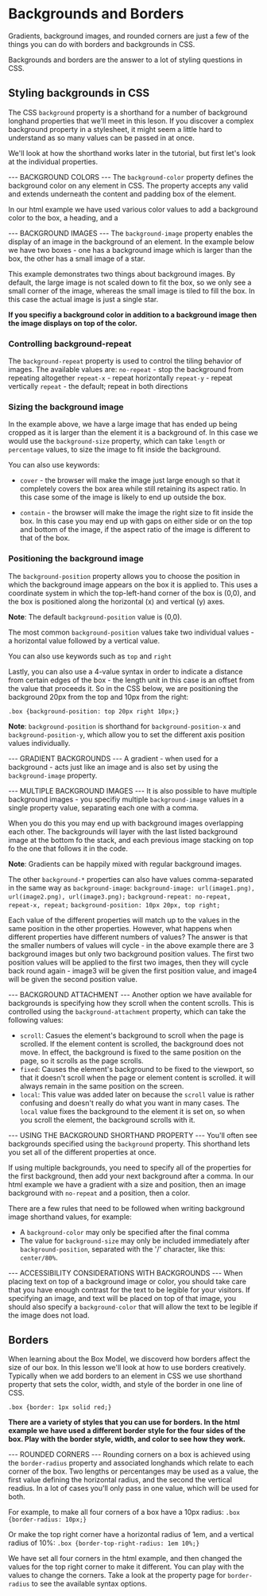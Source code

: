 # Backgrounds and Borders #
Gradients, background images, and rounded corners are just a few of the things you can do with borders and backgrounds in CSS. 

Backgrounds and borders are the answer to a lot of styling questions in CSS.

## Styling backgrounds in CSS ##
The CSS `background` property is a shorthand for a number of background longhand properties that we'll meet in this leson. If you discover a complex background property in a stylesheet, it might seem a little hard to understand as so many values can be passed in at once. 

We'll look at how the shorthand works later in the tutorial, but first let's look at the individual properties.

--- BACKGROUND COLORS ---
The `background-color` property defines the background color on any element in CSS. The property accepts any valid <color> and extends underneath the content and padding box of the element.

In our html example we have used various color values to add a background color to the box, a heading, and a <span>

--- BACKGROUND IMAGES ---
The `background-image` property enables the display of an image in the background of an element. In the example below we have two boxes - one has a background image which is larger than the box, the other has a small image of a star.

This example demonstrates two things about background images. By default, the large image is not scaled down to fit the box, so we only see a small corner of the image, whereas the small image is tiled to fill the box. In this case the actual image is just a single star.

**If you specifiy a background color in addition to a background image then the image displays on top of the color.**

### Controlling background-repeat ###
The `background-repeat` property is used to control the tiling behavior of images. The available values are: 
  `no-repeat` - stop the background from repeating altogether
  `repeat-x` - repeat horizontally
  `repeat-y` - repeat vertically
  `repeat` - the default; repeat in both directions

### Sizing the background image ###
In the example above, we have a large image that has ended up being cropped as it is larger than the element it is a background of. In this case we would use the `background-size` property, which can take `length` or `percentage` values, to size the image to fit inside the background.

You can also use keywords: 
* `cover` - the browser will make the image just large enough so that it completely covers the box area while still retaining its aspect ratio. In this case some of the image is likely to end up outside the box.

* `contain` - the browser will make the image the right size to fit inside the box. In this case you may end up with gaps on either side or on the top and bottom of the image, if the aspect ratio of the image is different to that of the box.

### Positioning the background image ###
The `background-position` property allows you to choose the position in which the background image appears on the box it is applied to. This uses a coordinate system in which the top-left-hand corner of the box is (0,0), and the box is positioned along the horizontal (x) and vertical (y) axes.

**Note**: The default `background-position` value is (0,0).

The most common `background-position` values take two individual values - a horizontal value followed by a vertical value.

You can also use keywords such as `top` and `right`

Lastly, you can also use a 4-value syntax in order to indicate a distance from certain edges of the box - the length unit in this case is an offset from the value that proceeds it. So in the CSS below, we are positioning the background 20px from the top and 10px from the right:

`.box {background-position: top 20px right 10px;}`

**Note**: `background-position` is shorthand for `background-position-x` and `background-position-y`, which allow you to set the different axis position values individually.

--- GRADIENT BACKGROUNDS ---
A gradient - when used for a background - acts just like an image and is also set by using the `background-image` property.

--- MULTIPLE BACKGROUND IMAGES ---
It is also possible to have multiple background images - you specifiy multiple `background-image` values in a single property value, separating each one with a comma. 

When you do this you may end up with background images overlapping each other. The backgrounds will layer with the last listed background image at the bottom fo the stack, and each previous image stacking on top fo the one that follows it in the code.

**Note**: Gradients can be happily mixed with regular background images.

The other `background-*` properties can also have values comma-separated in the same way as `background-image`:
  `background-image: url(image1.png), url(image2.png), url(image3.png);`
  `background-repeat: no-repeat, repeat-x, repeat;`
  `background-position: 10px 20px, top right;`

Each value of the different properties will match up to the values in the same position in the other properties. However, what happens when different properties have different numbers of values? The answer is that the smaller numbers of values will cycle - in the above example there are 3 background images but only two background position values. The first two position values will be applied to the first two images, then they will cycle back round again - image3 will be given the first position value, and image4 will be given the second position value.

--- BACKGROUND ATTACHMENT ---
Another option we have available for backgrounds is specifying how they scroll when the content scrolls. This is controlled using the `background-attachment` property, which can take the following values:
 
 * `scroll`: Casues the element's background to scroll when the page is scrolled. If the element content is scrolled, the background does not move. In effect, the background is fixed to the same position on the page, so it scrolls as the page scrolls.
 * `fixed`: Causes the element's background to be fixed to the viewport, so that it doesn't scroll when the page or element content is scrolled. it will always remain in the same position on the screen.
 * `local`: This value was added later on because the `scroll` value is rather confusing and doesn't really do what you want in many cases. The `local` value fixes the background to the element it is set on, so when you scroll the element, the background scrolls with it.

--- USING THE BACKGROUND SHORTHAND PROPERTY ---
You'll often see backgrounds specified using the `background` property. This shorthand lets you set all of the different properties at once. 

If using multiple backgrounds, you need to specify all of the properties for the first background, then add your next background after a comma. In our html example we have a gradient with a size and position, then an image background with `no-repeat` and a position, then a color. 

There are a few rules that need to be followed when writing background image shorthand values, for example: 
* A `background-color` may only be specified after the final comma
* The value for `background-size` may only be included immediately after `background-position`, separated with the '/' character, like this: `center/80%`.

--- ACCESSIBILITY CONSIDERATIONS WITH BACKGROUNDS ---
When placing text on top of a background image or color, you should take care that you have enough contrast for the text to be legible for your visitors. If specifying an image, and text will be placed on top of that image, you should also specify a `background-color` that will allow the text to be legible if the image does not load.

## Borders ##
When learning about the Box Model, we discoverd how borders affect the size of our box. In this lesson we'll look at how to use borders creatively. Typically when we add borders to an element in CSS we use shorthand property that sets the color, width, and style of the border in one line of CSS.

`.box {border: 1px solid red;}`

**There are a variety of styles that you can use for borders. In the html example we have used a different border style for the four sides of the box. Play with the border style, width, and color to see how they work.**

--- ROUNDED CORNERS ---
Rounding corners on a box is achieved using the `border-radius` property and associated longhands which relate to each corner of the box. Two lengths or percentanges may be used as a value, the first value defining the horizontal radius, and the second the vertical readius. In a lot of cases you'll only pass in one value, which will be used for both. 

For example, to make all four corners of a box have a 10px radius:
`.box {border-radius: 10px;}`

Or make the top right corner have a horizontal radius of 1em, and a vertical radius of 10%:
`.box {border-top-right-radius: 1em 10%;}`

We have set all four corners in the html example, and then changed the values for the top right corner to make it different. You can play with the values to change the corners. Take a look at the property page for `border-radius` to see the available syntax options.


